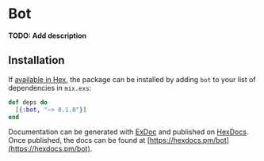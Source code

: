 # Bot

**TODO: Add description**

## Installation

If [available in Hex](https://hex.pm/docs/publish), the package can be installed
by adding `bot` to your list of dependencies in `mix.exs`:

```elixir
def deps do
  [{:bot, "~> 0.1.0"}]
end
```

Documentation can be generated with [ExDoc](https://github.com/elixir-lang/ex_doc)
and published on [HexDocs](https://hexdocs.pm). Once published, the docs can
be found at [https://hexdocs.pm/bot](https://hexdocs.pm/bot).

